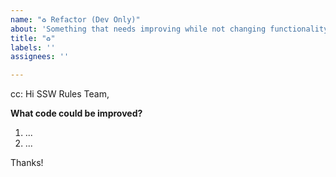 ```yaml
---
name: "♻️ Refactor (Dev Only)"
about: 'Something that needs improving while not changing functionality '
title: "♻️"
labels: ''
assignees: ''

---
```

<!-- These comments automatically delete -->
cc: <!-- @ metion users who are in the loop -->
Hi SSW Rules Team,
  

**What code could be improved?**
<!-- Add a link to the area/file that needs refactoring -->
<!-- Explain why -->

<!--Add numbered tasks-->
1. ...
2. ...

Thanks!